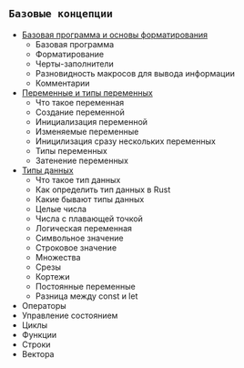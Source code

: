 ## `Базовые концепции`
  - [Базовая программа и основы форматирования](base.md)
    - Базовая программа
    - Форматирование
    - Черты-заполнители
    - Разновидность макросов для вывода информации
    - Комментарии
  - [Переменные и типы переменных](vars.md)
    - Что такое переменная
    - Создание переменной
    - Инициализация переменной
    - Изменяемые переменные
    - Иницилизация сразу нескольких переменных
    - Типы переменных
    - Затенение переменных
  - [Типы данных](data_types.md)
    - Что такое тип данных
    - Как определить тип данных в Rust
    - Какие бывают типы данных
    - Целые числа
    - Числа с плавающей точкой
    - Логическая переменная
    - Символьное значение
    - Строковое значение
    - Множества
    - Срезы
    - Кортежи
    - Постоянные переменные
    - Разница между const и let
  - Операторы
  - Управление состоянием
  - Циклы
  - Функции
  - Строки
  - Вектора